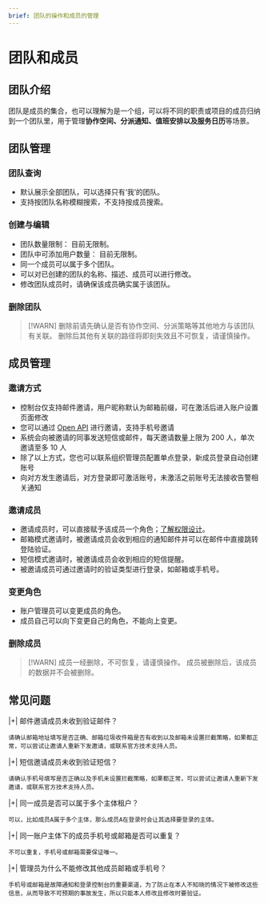 ```yaml
---
brief: 团队的操作和成员的管理
---
```


# 团队和成员

## 团队介绍
团队是成员的集合，也可以理解为是一个组，可以将不同的职责或项目的成员归纳到一个团队里，用于管理**协作空间、分派通知、值班安排以及服务日历**等场景。

## 团队管理

### 团队查询

- 默认展示全部团队，可以选择只有‘我’的团队。
- 支持按团队名称模糊搜索，不支持按成员搜索。

### 创建与编辑

- 团队数量限制： 目前无限制。
- 团队中可添加用户数量： 目前无限制。
- 同一个成员可以属于多个团队。
- 可以对已创建的团队的名称、描述、成员可以进行修改。
- 修改团队成员时，请确保该成员确实属于该团队。

### 删除团队

> [!WARN]
> 删除前请先确认是否有协作空间、分派策略等其他地方与该团队有关联。
> 删除后其他有关联的路径将即刻失效且不可恢复，请谨慎操作。

## 成员管理

### 邀请方式

- 控制台仅支持邮件邀请，用户昵称默认为邮箱前缀，可在激活后进入账户设置页面修改
- 您可以通过 [Open API](https://developer.flashcat.cloud/api-110655699) 进行邀请，支持手机号邀请
- 系统会向被邀请的同事发送短信或邮件，每天邀请数量上限为 200 人，单次邀请至多 10 人
- 除了以上方式，您也可以联系组织管理员配置单点登录，新成员登录自动创建账号
- 向对方发生邀请后，对方登录即可激活账号，未激活之前账号无法接收告警相关通知

### 邀请成员

- 邀请成员时，可以直接赋予该成员一个角色；[了解权限设计](/feature/permission)。
- 邮箱模式邀请时，被邀请成员会收到相应的通知邮件并可以在邮件中直接跳转登陆验证。
- 短信模式邀请时，被邀请成员会收到相应的短信提醒。
- 被邀请成员可通过邀请时的验证类型进行登录，如邮箱或手机号。

### 变更角色

- 账户管理员可以变更成员的角色。
- 成员自己可以向下变更自己的角色，不能向上变更。

### 删除成员
> [!WARN]
> 成员一经删除，不可恢复，请谨慎操作。
> 成员被删除后，该成员的数据并不会被删除。

## 常见问题

|+| 邮件邀请成员未收到验证邮件？

    请确认邮箱地址填写是否正确、邮箱垃圾收件箱是否有收到以及邮箱未设置拦截策略，如果都正常，可以尝试让邀请人重新下发邀请，或联系官方技术支持人员。

|+| 短信邀请成员未收到验证短信？

    请确认手机号填写是否正确以及手机未设置拦截策略，如果都正常，可以尝试让邀请人重新下发邀请，或联系官方技术支持人员。

|+| 同一成员是否可以属于多个主体租户？

    可以，比如成员A属于多个主体，那么成员A在登录时会让其选择要登录的主体。

|+| 同一账户主体下的成员手机号或邮箱是否可以重复？

    不可以重复，手机号或邮箱需要保证唯一。

|+| 管理员为什么不能修改其他成员邮箱或手机号？

    手机号或邮箱是故障通知和登录控制台的重要渠道，为了防止在本人不知晓的情况下被修改这些信息，从而导致不可预期的事故发生，所以只能本人修改且修改时要验证。